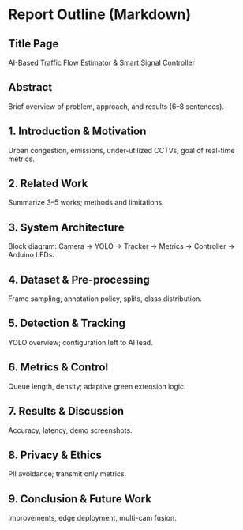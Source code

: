 # Report Outline (Markdown)

## Title Page
AI-Based Traffic Flow Estimator & Smart Signal Controller

## Abstract
Brief overview of problem, approach, and results (6–8 sentences).

## 1. Introduction & Motivation
Urban congestion, emissions, under-utilized CCTVs; goal of real-time metrics.

## 2. Related Work
Summarize 3–5 works; methods and limitations.

## 3. System Architecture
Block diagram: Camera → YOLO → Tracker → Metrics → Controller → Arduino LEDs.

## 4. Dataset & Pre-processing
Frame sampling, annotation policy, splits, class distribution.

## 5. Detection & Tracking
YOLO overview; configuration left to AI lead.

## 6. Metrics & Control
Queue length, density; adaptive green extension logic.

## 7. Results & Discussion
Accuracy, latency, demo screenshots.

## 8. Privacy & Ethics
PII avoidance; transmit only metrics.

## 9. Conclusion & Future Work
Improvements, edge deployment, multi-cam fusion.
